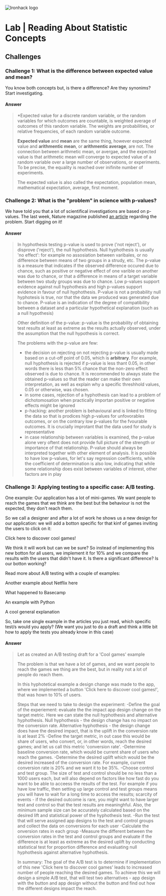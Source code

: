 ![Ironhack logo](https://i.imgur.com/1QgrNNw.png)

# Lab | Reading About Statistic Concepts


## Challenges

### Challenge 1: What is the difference between expected value and mean?
You know both concepts but, is there a difference? Are they synonims? Start investigating. 

#### Answer

>*Expected value for a discrete random  variable, or the random variables for which outcomes are countable, is weighted average of outcomes of  this random variable. The weights are probabilities, or relative frequencies, of each random variable outcome.
>
>**Expected value** and **mean** are the same thing, however expected value and **arithmentic mean**, or **arithmentic average**, are not. The connection between arithmetic mean, or avergae, and the expected value is that arithmetic mean will converge to expected value of a random variable over a large number of observations, or experiments. To be precise, the equality is reached over inifinite number of experiments.   
>
>The expected value is also called the expectation, population mean, mathematical expectation, average, first moment.


### Challenge 2: What is the "problem" in science with p-values?
We have told you that a lot of scientifical investigations are based on p-values. The last week, Nature magazine published [an article](http://nature.social/statistical4) regarding the problem. Start digging on it!

#### Answer

>In hyphothesis testing p-value is used to prove ('not reject'), or disprove ('reject'), the null hyphothesis. Null hyphothesis is usually 'no effect': for example no assosiation between varibales, or no difference between means of two groups in a strudy, etc. The p-value is a measure that indicates if the observed difference occured due to chance, such as positive or negative effect of one varible on another was due to chance, or that a difference in means of a target variable between two study groups was due to chance. Low p-values support evidence against null hyphothesis and high p-values support evidence in favour of null hyphothesis. P-value is not a probability null hyphotesis is true, nor that the data we produced was generated due to chance. P-value is an indication of the degree of compatibility between a dataset and a particular hypothetical explanation (such as a null hypothesis)
>
>Other definition of the p-value: p-value is the probability of obtaining test results at least as extreme as the results actually observed, under the assumption that the null hypothesis is correct. 
>
>The problems with the p-value are few:
>- the decision on rejecting on not rejecting p-value is usually made based on a cut-off point of 0.05, which is **arbitrary**. For example, null hyphothesis is rejected if p-value is less thant 0.05, in other words there is less than 5% chance that the non-zero effect observed is due to chance. It is recommended to always state the obtained p-values so that the reader can make their own interpretation, as well as explain why a specific threshhold values, 0.05 or otherwise, was chosen.
>- in some cases, rejection of a hyphothesis can lead to a problem of dichotomosation when practically importan positive or negative effects might be ignored
>- p-hacking: another problem is behavioural and is linked to fitting the data so that is prodices high p-values for unfovorables outcomes, or on the contrary low p-values for the fvourable outcomes. It is crucially improtant that the data used for study is representative
>- in case relationship between variables is examined, the p-value alone very oftent does not provide full picture of the strength or importance of that relationship. P-value should always be interpreted together with other element of analysis. It is possible to have low p-values, for let's say regression coefficients, while the coefficient of determination is also low, indicating that while some relationship does exist between variables of interest, other factors are in play 



### Challenge 3: Applying testing to a specific case: A/B testing.

One example: Our application has a lot of mini-games. We want people to reach the games that we think are the best but the behaviour is not the expected, they don't reach them.

So we call a designer and after a lot of work he shows us a new design for our application: we will add a botton specific for that kinf of games inviting the users to click on it:

Click here to discover cool games!

We think it will work but can we be sure? So instead of implementing this new botton for all users, we implement it for 10% and we compare the results with the users that didn't have it. Is there a significant difference? Is our botton working?

Read more about A/B testing with a couple of examples:

Another example about Netflix here

What happened to Basecamp

An example with Python

A cool general explanation

So, take one single example in the articles you just read, which specific test/s would you apply? (We want you just to do a draft and think a little bit how to apply the tests you already know in this case)

#### Answer

>Let as created an A/B testing draft for a 'Cool games' example
>
>The problem is that we have a lot of games, and we want people to reach the games we thing are the best, but in reality not a lot of people do reach them.
>
>In this hyphotetical example a design change was made to the app, where we implemented a button 'Click here to discover cool games!', that was hown to 10% of users. 
>
>Steps that we need to take to design the experiment:
>-Define the goal of the experiement: evaluate the the impact app design change on the target metric. Here we can state the null hyphothesis and alternative hyphothesis. Null hyphothesis - the design change has no impact on the conversion rate. Alternative hyphothesis - the design change does have the desired impact, that is the uplift in the conversion rate is at least 2%
>-Define the target metric, in out case this would be share of users, who convert, or, in other words, reach the desired games; and let us call this metric 'conversion rate'. 
>-Determine baseline conversion rate, which would be current share of users who reach the games.
>-Determine the desired uplift which would be the desired increased of the conversion rate. For example, current conversion rate is 20% and we want it to be 35%.
>-Choose control and test group. The size of test and control should be no less than a 1000 users each, but will also depend on factors like how fast do you want to be able to acceess the results of the test. For example if you have low traffic, then setting up large control and test groups means you will have to wait for a long time to access the results; scarcity of events - if the desired outcome is rare, you might want to have larger test and control so that the test results are meaninghful. Also, the minimum sample size can be accurately calculated based on the desired lift and statistical power of the hyphothesis test.
>-Run the test that will serve assigned app designs to the test and control groups and collect the data on conversions for each user
>-Calculate the onversion rates in each group
>-Measure the different between the conversion rates in the test and control groups and evaluate if the difference is at least as extreme as the desired uplift by conducting statistical test for proportion difference and evaluating null hyphothesis against alternative hyphothesis.
>
>In summary: 
>The goal of the A/B test is to determine if implementation of this new 'Click here to discover cool games' leads to increased number of people reaching the desired games. To achieve this we will design a simple A/B test, that will test two alternatives - app design with the button and app design without the button and find out how the different designs impact the reach.

